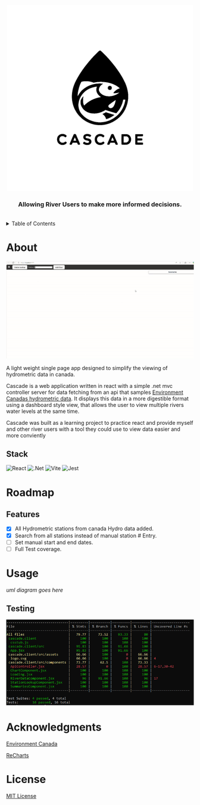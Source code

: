 
<br />
<div align="center">
  <img src="ReadmeImg/CascadeLogoDark.png" width="500" height="500">
  <h3> Allowing River Users to make more informed decisions. </h3>
</div>
<br />

<details>
  <summary>Table of Contents</summary>
  <ol>
    <li>
      <a href="#About">About</a>
    </li>
    <li>
      <a href="#Roadmap">Roadmap</a>
    </li>
    <li>
      <a href="#Usage">Usage</a>
    </li>
    <li>
      <a href="#Acknowledgments">Acknowledgments</a>
    </li>
    <li>
      <a href="#License">License</a>
    </li>
  </ol>
</details>

# About

![demo](https://github.com/rklusa/Cascade/blob/master/ReadmeImg/Cascade.gif)

A light weight single page app designed to simplify the viewing of hydrometric data in canada.

Cascade is a web application written in react with a simple .net mvc controller server for data fetching from an api that samples [Environment Canadas hydrometric data](https://wateroffice.ec.gc.ca/mainmenu/real_time_data_index_e.html). It displays this data in a more digestible format using a dashboard style view, that allows the user to view multiple rivers water levels at the same time.

Cascade was built as a learning project to practice react and provide myself and other river users with a tool they could use to view data easier and more conviently 
## Stack
![React](https://img.shields.io/badge/react-%2320232a.svg?style=for-the-badge&logo=react&logoColor=%2361DAFB)
![.Net](https://img.shields.io/badge/.NET-5C2D91?style=for-the-badge&logo=.net&logoColor=white)
![Vite](https://img.shields.io/badge/vite-%23646CFF.svg?style=for-the-badge&logo=vite&logoColor=white)
![Jest](https://img.shields.io/badge/-jest-%23C21325?style=for-the-badge&logo=jest&logoColor=white)
# Roadmap
## Features
- [x] All Hydrometric stations from canada Hydro data added.
- [x] Search from all stations instead of manual station # Entry.
- [ ] Set manual start and end dates.
- [ ] Full Test coverage.
      
# Usage
*uml diagram goes here*

## Testing
![Test Results](https://github.com/rklusa/Cascade/blob/master/ReadmeImg/CascadeTesting.PNG)

# Acknowledgments
[Environment Canada](https://wateroffice.ec.gc.ca/mainmenu/real_time_data_index_e.html)

[ReCharts](https://recharts.org/en-US/)

# License
[MIT License](https://github.com/rklusa/Cascade/blob/master/LICENSE)
